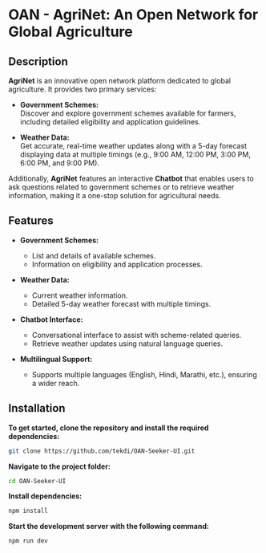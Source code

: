 # OAN - AgriNet: An Open Network for Global Agriculture

## **Description**

**AgriNet** is an innovative open network platform dedicated to global agriculture. It provides two primary services:

- **Government Schemes:**  
  Discover and explore government schemes available for farmers, including detailed eligibility and application guidelines.

- **Weather Data:**  
  Get accurate, real-time weather updates along with a 5-day forecast displaying data at multiple timings (e.g., 9:00 AM, 12:00 PM, 3:00 PM, 6:00 PM, and 9:00 PM).

Additionally, **AgriNet** features an interactive **Chatbot** that enables users to ask questions related to government schemes or to retrieve weather information, making it a one-stop solution for agricultural needs.

## **Features**

- **Government Schemes:**  
  - List and details of available schemes.
  - Information on eligibility and application processes.

- **Weather Data:**  
  - Current weather information.
  - Detailed 5-day weather forecast with multiple timings.
  
- **Chatbot Interface:**  
  - Conversational interface to assist with scheme-related queries.
  - Retrieve weather updates using natural language queries.

- **Multilingual Support:**  
  - Supports multiple languages (English, Hindi, Marathi, etc.), ensuring a wider reach.

## **Installation**

**To get started, clone the repository and install the required dependencies:**

```bash
git clone https://github.com/tekdi/OAN-Seeker-UI.git
```

**Navigate to the project folder:**

```bash
cd OAN-Seeker-UI
```

**Install dependencies:**

```bash
npm install
```

**Start the development server with the following command:**

```bash
npm run dev
```
```